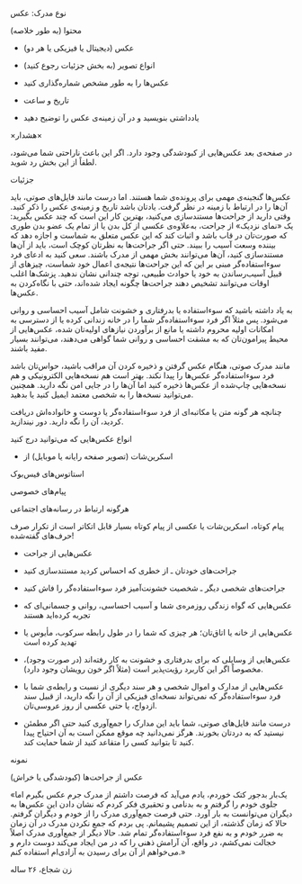 نوع مدرک: عکس

محتوا (به طور خلاصه)

-   عکس (دیجیتال یا فیزیکی یا هر دو)

-   انواع تصویر (به بخش جزئیات رجوع کنید)

-   عکس‌ها را به طور مشخص شماره‌گذاری کنید

-   تاریخ و ساعت

-   یادداشتی بنویسید و در آن زمینه‌ی عکس را توضیح دهید

×هشدار×

در صفحه‌ی بعد عکس‌هایی از کبودشدگی وجود دارد. اگر این باعث ناراحتی شما می‌شود، لطفاً از این بخش رد شوید.

جزئیات

عکس‌ها گنجینه‌ی مهمی برای پرونده‌ی شما هستند. اما درست مانند فایل‌های صوتی، باید آن‌ها را در ارتباط با زمینه‌ در نظر گرفت. یادتان باشد تاریخ و زمینه‌ی عکس را ذکر کنید. وقتی دارید از جراحت‌ها مستندسازی می‌کنید، بهترین کار این است که چند عکس بگیرید: یک «نمای نزدیک» از جراحت، به‌علاوه‌ی عکسی از کل بدن یا از تمام یک عضو بدن طوری که صورت‌تان در قاب باشد و اثبات کند که این عکس متعلق به شماست و اجازه دهد که بیننده وسعت آسیب را ببیند. حتی اگر جراحت‌ها به نظرتان کوچک است، باید از آن‌ها مستندسازی کنید، آن‌ها می‌توانند بخش مهمی از مدرک باشند. سعی کنید به ادعای فرد سوء‌‌استفاده‌گر مبنی بر این‌ که این جراحت‌ها نتیجه‌ی اعمال خود شماست، چیزهای از قبیل آسیب‌رساندن به خود یا حوادث طبیعی، توجه چندانی نشان ندهید. پزشک‌ها اغلب اوقات می‌توانند تشخیص دهند جراحت‌ها چگونه ایجاد شده‌اند، حتی با نگاه‌کردن به عکس‌ها.

به یاد داشته باشید که سوء‌استفاده یا بدرفتاری و خشونت شامل آسیب احساسی و روانی می‌شود. پس مثلاً اگر فرد سوء‌استفاده‌گر شما را در خانه زندانی کرده یا از دسترسی به امکانات اولیه محروم داشته یا مانع از برآوردن نیازهای اولیه‌تان شده، عکس‌هایی از محیط‌ پیرامون‌تان که به مشقت احساسی و روانی‌ شما گواهی می‌دهند، می‌توانند بسیار مفید باشند.

مانند مدرک صوتی، هنگام عکس گرفتن و ذخیره کردن آن مراقب باشید، حواس‌تان باشد فرد سوء‌استفاده‌گر عکس‌ها را پیدا نکند. بهتر است هم نسخه‌هایی الکترونیکی و هم نسخه‌هایی چاپ‌شده از عکس‌ها ذخیره کنید اما آن‌ها را در جایی امن نگه دارید. همچنین می‌توانید نسخه‌ها را به شخصی معتمد ایمیل کنید یا بدهید.

چنانچه هر گونه متن یا مکاتبه‌ای از فرد سوء‌استفاده‌گر یا دوست و خانواده‌اش دریافت کردید، آن را نگه دارید. دور نیندازید.

انواع عکس‌هایی که می‌توانید درج کنید

-   اسکرین‌شات (تصویر صفحه رایانه یا موبایل) از

استاتوس‌های فیس‌بوک

پیام‌های خصوصی

هرگونه ارتباط در رسانه‌های اجتماعی

پیام کوتاه، اسکرین‌شات یا عکسی از پیام کوتاه بسیار قابل اتکاتر است از تکرار صرف حرف‌های گفته‌شده!

-   عکس‌هایی از جراحت‌

-   جراحت‌های خودتان ـ از خطری که احساس کردید مستندسازی کنید

-   جراحت‌های شخصی دیگر ـ شخصیت خشونت‌آمیز فرد سوء‌استفاده‌گر را فاش کنید

-   عکس‌هایی که گواه زندگی روزمره‌ی شما و آسیب احساسی، روانی و جسمانی‌ای که تجربه کرده‌اید هستند

-   عکس‌هایی از خانه یا اتاق‌تان؛ هر چیزی که شما را در طول رابطه سرکوب، مأیوس یا تهدید کرده است

-   عکس‌هایی از وسایلی که برای بدرفتاری و خشونت به کار رفته‌اند (در صورت وجود)، مخصوصاً اگر این کاربرد رؤیت‌پذیر است (مثلاً اگر خون رویشان وجود دارد).

-   عکس‌هایی از مدارک و اموال شخصی و هر سند دیگری از نسبت و رابطه‌ی شما با فرد سوء‌استفاده‌گر که نمی‌تواند نسخه‌ای فیزیکی از آن را نگه دارید، از قبیل سند ازدواج، یا حتی عکسی از روز عروسی‌تان.

-   درست مانند فایل‌های صوتی، شما باید این مدارک را جمع‌آوری کنید حتی اگر مطمئن نیستید که به دردتان بخورند. هرگز نمی‌دانید چه موقع ممکن است به آن احتیاج پیدا کنید تا بتوانید کسی را متقاعد کنید از شما حمایت کند.

نمونه

عکس‌ از جراحت‌ها (کبودشدگی یا خراش)

«یک‌بار بدجور کتک خوردم، یادم می‌آید که فرصت داشتم از مدرک جرم عکس بگیرم اما جلوی خودم را گرفتم و به بدنامی و تحقیری فکر کردم که نشان دادن این عکس‌ها به دیگران می‌توانست به بار آورد. حتی فرصت جمع‌آوری مدرک را از خودم و دیگران گرفتم. حالا که زمان گذشته، از این تصمیم پشیمانم. پی بردم که جمع نکردن مدرک در آن زمان به ضرر خودم و به نفع فرد سوء‌استفاده‌گر تمام شد. حالا دیگر از جمع‌آوری مدرک اصلاً خجالت نمی‌کشم، در واقع، آن آرامش ذهنی را که در من ایجاد می‌کند دوست دارم و می‌خواهم از آن برای رسیدن به آزادی‌ام استفاده کنم.»

زن شجاع، ۲۶ ساله
